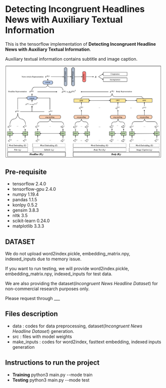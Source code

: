 # Detecting Incongruent Headlines News with Auxiliary Textual Information

This is the tensorflow implementation of **Detecting Incongruent Headline News with Auxiliary Textual Information**.

Auxiliary textual information contains subtitle and image caption.

<p align="center">
  <img src="./model.png" />
</p>

## Pre-requisite

* tensorflow 2.4.0
* tensorflow-gpu 2.4.0
* numpy 1.19.4 
* pandas 1.1.5
* konlpy 0.5.2
* gensim 3.8.3
* nltk 3.5
* scikit-learn 0.24.0
* matplotlib 3.3.3

## DATASET

We do not upload word2index.pickle, embedding_matrix.npy, indexed_inputs due to memory issue.

If you want to run testing, we will provide word2index.pickle, embedding_matrix.npy, indexed_inputs for test data.

We are also providing the dataset(*Incongruent News Headline Dataset*) for non-commercial research purposes only.

Please request through ___

## Files description

* data : codes for data preprocessing, dataset(*Incongruent News Headline Dataset*) generation.
* src : files with model weights
* make_inputs : codes for word2index, fasttext embedding, indexed inputs generation

## Instructions to run the project

* **Training** python3 main.py --mode train
* **Testing** python3 main.py --mode test
